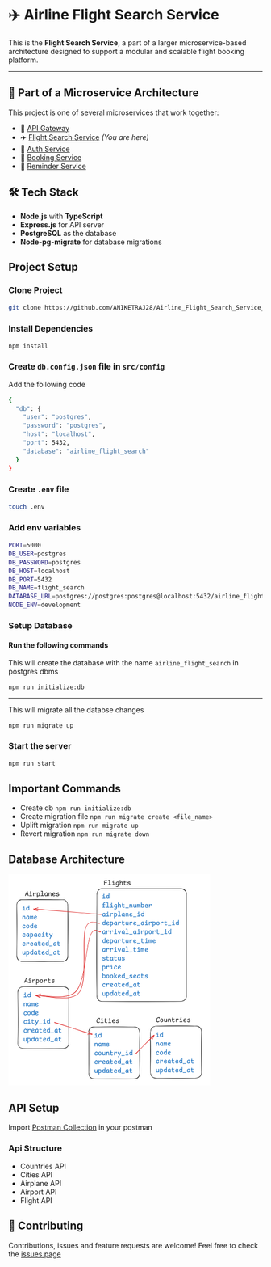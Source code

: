 # ✈️ Airline Flight Search Service

This is the **Flight Search Service**, a part of a larger microservice-based architecture designed to support a modular and scalable flight booking platform.

---

## 🧱 Part of a Microservice Architecture

This project is one of several microservices that work together:

- 🚪 [API Gateway](https://github.com/ANIKETRAJ28/Airline_Api_Gateway_TS)
- ✈️ [Flight Search Service](.) _(You are here)_
- 🔐 [Auth Service](https://github.com/ANIKETRAJ28/Airline_Auth_Service_TS)
- 🚪 [Booking Service](https://github.com/ANIKETRAJ28/Airline_Booking_Service_TS)
- 🔔 [Reminder Service](https://github.com/ANIKETRAJ28/Airline_Reminder_Service_TS)

## 🛠 Tech Stack

- **Node.js** with **TypeScript**
- **Express.js** for API server
- **PostgreSQL** as the database
- **Node-pg-migrate** for database migrations
<!-- - **Docker** (if used) -->

## Project Setup

### Clone Project

```bash
git clone https://github.com/ANIKETRAJ28/Airline_Flight_Search_Service_TS.git
```

### Install Dependencies

```
npm install
```

### Create `db.config.json` file in `src/config`

Add the following code

```bash
{
  "db": {
    "user": "postgres",
    "password": "postgres",
    "host": "localhost",
    "port": 5432,
    "database": "airline_flight_search"
  }
}
```

### Create `.env` file

```bash
touch .env
```

### Add env variables

```bash
PORT=5000
DB_USER=postgres
DB_PASSWORD=postgres
DB_HOST=localhost
DB_PORT=5432
DB_NAME=flight_search
DATABASE_URL=postgres://postgres:postgres@localhost:5432/airline_flight_search
NODE_ENV=development
```

### Setup Database

#### Run the following commands

This will create the database with the name `airline_flight_search` in postgres dbms

```
npm run initialize:db
```

---

This will migrate all the databse changes

```
npm run migrate up
```

### Start the server

```
npm run start
```

## Important Commands

- Create db `npm run initialize:db`
- Create migration file `npm run migrate create <file_name>`
- Uplift migration `npm run migrate up`
- Revert migration `npm run migrate down`

## Database Architecture

<img src="./image.png" width="400"/>

## API Setup

Import [Postman Collection](./Flight_Search_Service.postman_collection.json) in your postman

### Api Structure

- Countries API
- Cities API
- Airplane API
- Airport API
- Flight API

## 🤝 Contributing

Contributions, issues and feature requests are welcome!
Feel free to check the [issues page](../../issues)
